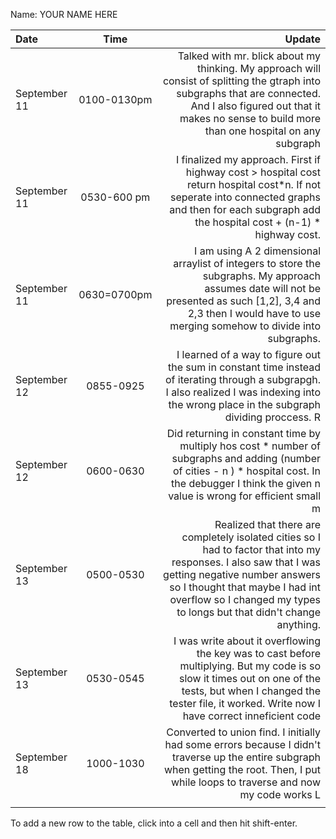 Name: YOUR NAME HERE

| Date         |    Time     |                                                                                                                                                                                                                                                                                                                                                                                                                                                                                                                                                                                                                                                                                                                                                                              Update |
|:-------------|:-----------:|------------------------------------------------------------------------------------------------------------------------------------------------------------------------------------------------------------------------------------------------------------------------------------------------------------------------------------------------------------------------------------------------------------------------------------------------------------------------------------------------------------------------------------------------------------------------------------------------------------------------------------------------------------------------------------------------------------------------------------------------------------------------------------:|
| September 11 | 0100-0130pm |                                                                                                                                                                                                                                                                                                                                                                                                                                                                                                                                                         Talked with mr. blick about  my thinking. My approach will consist of splitting the gtraph into subgraphs that are connected. And I also figured out that it makes no sense to build more than one hospital on any subgraph |
| September 11 | 0530-600 pm |                                                                                                                                                                                                                                                                                                                                                                                                                                                                                                                                                                               I finalized my approach. First if highway cost > hospital cost return hospital cost*n. If not seperate into connected graphs and then for each subgraph add the hospital cost + (n-1) * highway cost. |
| September 11 | 0630=0700pm |                                                                                                                                                                                                                                                                                                                                                                                                                                                                                                                                                               I am using A 2 dimensional arraylist of integers to store the subgraphs. My approach assumes date will not be presented as such [1,2], 3,4 and 2,3 then I would have to use merging somehow to divide into subgraphs. |
| September 12 |  0855-0925  |                                                                                                                                                                                                                                                                                                                                                                                  I learned of a way to figure out the sum in constant time instead of iterating through a subgrapgh. I also realized I was indexing into the wrong place in the subgraph dividing proccess.                                                                                                                                                                                                       R |
| September 12 |  0600-0630  |                                                                                                                                                                              Did returning in constant time by multiply hos cost * number of subgraphs and adding (number of cities - n ) * hospital cost. In the debugger I think the given n value is wrong for efficient small                                                                                                                                                                                                                                                                                                                                                                                                 m |
| September 13 |  0500-0530  |                                                                                                                                                                                                                                                                                                                                                                                                                                                                                                                      Realized that there are completely isolated cities so I had to factor that into my responses. I also saw that I was getting negative number answers so I thought that maybe I had int overflow so I changed my types to longs but that didn't change anything. |
| September 13 |  0530-0545  |                                                                                                                                                                                                                                                                                                                                                                                                                                                                                                                                                          I was write about it overflowing the key was to cast before multiplying. But my code is so slow it times out on one of the tests, but when I changed the tester file, it worked. Write now I have correct inneficient code |
| September 18 |  1000-1030  | Converted to union find.  I initially had some errors because I didn't traverse up the entire subgraph when getting the root. Then, I put while loops to traverse and now my code works                                                                                                                                                                                                                                                                                                                                                                                                                                                                                                                                                                                           L |
|              |             |                                                                                                                                                                                                                                                                                                                                                                                                                                                                                                                                                                                                                                                                                                                                                                                     |


To add a new row to the table, click into a cell and then hit shift-enter.